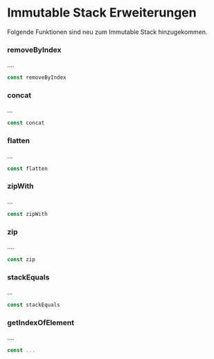 # Immutable Stack Erweiterungen

Folgende Funktionen sind neu zum Immutable Stack hinzugekommen.

### removeByIndex

....

```javascript
const removeByIndex
```

### concat

...

```javascript
const concat
```

### flatten

...

```javascript
const flatten
```

### zipWith

...

```javascript
const zipWith
```

### zip

....

```javascript
const zip
```

### stackEquals

...

```javascript
const stackEquals
```

### getIndexOfElement

....

```javascript
const ...
```

